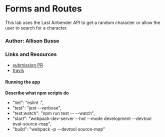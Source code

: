 # Forms and Routes
This lab uses the Last Airbender API to get a random character or allow the user to search for a character. 

### Author: Allison Busse

### Links and Resources
* [submission PR](https://github.com/allisonbusse-401-advanced-javascript/forms-and-routes/pull/1)
* [travis](https://travis-ci.com/allisonbusse-401-advanced-javascript/resty-app/)



#### Running the app

**Describe what npm scripts do**
*   "lint": "eslint .",
*   "test": "jest --verbose",
*   "test:watch": "npm run test -- --watch",
*   "start": "webpack-dev-server --hot --mode development --devtool eval-source-map",
*   "build": "webpack -p --devtool source-map"
  
